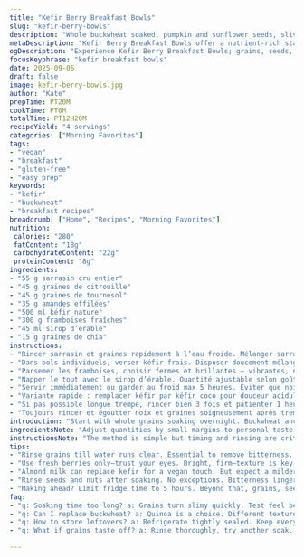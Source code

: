 ```yaml
---
title: "Kefir Berry Breakfast Bowls"
slug: "kefir-berry-bowls"
description: "Whole buckwheat soaked, pumpkin and sunflower seeds, slivered almonds. Swap raspberries for blueberries. Water than kefir soak. Maple syrup drizzle, chia seeds for crunch. Overnight chill for texture balance. Simple grain prep, no mush. Vegan twist with almond milk swap. Quick rinse technique prevents bitterness. Serve cold, vibrant layering. Essential soak for digestibility. Tactile: kernels soft yet intact. Visual: berries juicy, syrup glossy. Rustic, nourishing, straightforward fuel."
metaDescription: "Kefir Berry Breakfast Bowls offer a nutrient-rich start with grains and seeds. Vibrant flavors balance health and satisfaction for any morning."
ogDescription: "Experience Kefir Berry Breakfast Bowls; grains, seeds, and juicy berries. Energizing tastes meet healthy living in one colorful bowl."
focusKeyphrase: "kefir breakfast bowls"
date: 2025-09-06
draft: false
image: kefir-berry-bowls.jpg
author: "Kate"
prepTime: PT20M
cookTime: PT0M
totalTime: PT12H20M
recipeYield: "4 servings"
categories: ["Morning Favorites"]
tags:
- "vegan"
- "breakfast"
- "gluten-free"
- "easy prep"
keywords:
- "kefir"
- "buckwheat"
- "breakfast recipes"
breadcrumb: ["Home", "Recipes", "Morning Favorites"]
nutrition: 
 calories: "280"
 fatContent: "18g"
 carbohydrateContent: "22g"
 proteinContent: "8g"
ingredients:
- "55 g sarrasin cru entier"
- "45 g graines de citrouille"
- "45 g graines de tournesol"
- "35 g amandes effilées"
- "500 ml kéfir nature"
- "300 g framboises fraîches"
- "45 ml sirop d’érable"
- "15 g graines de chia"
instructions:
- "Rincer sarrasin et graines rapidement à l’eau froide. Mélanger sarrasin, citrouille, tournesol, amandes dans grand bol. Recouvrir d’eau froide 5 cm au-dessus. Nécessaire trempe froide minimum 10-12 heures, réfrigéré. Vérifier : grains doivent gonfler, pas ramollir en bouillie. Égoutter et rincer soigneusement. Éliminer eau trouble. "
- "Dans bols individuels, verser kéfir frais. Disposer doucement mélange précédemment trempé au centre, garder un peu d’eau rare pour humidifier sur les côtés si trop sec."
- "Parsemer les framboises, choisir fermes et brillantes — vibrantes, non molles. Ajouter graines de chia par-dessus, elles épaissiront au contact du kéfir."
- "Napper le tout avec le sirop d’érable. Quantité ajustable selon goût, sucre naturel, ne pas inonder. "
- "Servir immédiatement ou garder au froid max 5 heures. Éviter que noix ramollissent trop sous humidité. "
- "Variante rapide : remplacer kéfir par kéfir coco pour douceur acidulée. Ou substituer sarrasin par quinoa cru germé pour texture différente."
- "Si pas possible longue trempe, rincer bien 3 fois et patienter 1 heure eau tiède, attention au risque fermentation. Contrôler acidité avant usage."
- "Toujours rincer et égoutter noix et graines soigneusement après trempe. Améliore digestion et évite goût amer. "
introduction: "Start with whole grains soaking overnight. Buckwheat anchors this mix, but balance with seeds and nuts. Soaking leaches out bitterness, softens texture without turning into porridge mush. The crunch contrast with juicy fresh berries and smooth kefir creates layers in the mouth. Rinse, drain, and layer carefully. No long cooking, just patience for hydration. Maple syrup isn’t just sweetness; it adds amber glossy finish and subtle woody notes. Chia seeds pack in texture and hydrating gel. Opt for raspberries over blueberry this time—slightly tarter, better with maple. Swap kefir with coconut kefir or almond milk kefir for dairy-free twist. Watch your soaking time; too long, grains go slimy. Too short, toughness dominates. You’ll know by feel and look, not clock."
ingredientsNote: "Adjust quantities by small margins to personal taste or bulk prep. Buckwheat is hardy but not uniform size—some split, some whole kernels. Soaking is non-negotiable for digestibility and flavor. Use fresh seeds and nuts, stale ones kill texture and add rancid notes. Pumpkin seeds can be replaced by hemp or flax seeds if needed, but texture changes. Raspberries bring acidity; blueberries mellow it, choose based on mood. If no kefir on hand, plain yogurt (not sweetened) works; expect thicker texture and more tang. Maple syrup is not overdone here, but you can sub honey or agave. Chia seeds are last-minute for crunch and body; optional but recommended. Keep refrigeration strict during soak to limit fermentation. "
instructionsNote: "The method is simple but timing and rinsing are critical. Shake off excess water, never use soaking liquid as it contains tannins and bitterness. Layer carefully: kefir first, then grains gently to avoid clumping. The berries should be firm, not overripe or they'll break down quickly. Drizzle syrup evenly to avoid concentrated sweet spots. Chia seeds sprinkled at end react quickly with moisture—serve soon after assembling. If making ahead beyond 5 hours, expect texture changes and possible softening of seeds and nuts—plan accordingly. For faster prep, soak grains in cold water 15 minutes, then rinse and soak 1 hour in warm water minimum. Taste test before assembling to catch off-flavors or textural issues stemming from inadequate soak. These bowls work best cold, room temp reduces tang, heat kills probiotics. Keep refrigerated until serving. Always rinse nuts and seeds after soak to minimize bitterness and improve freshness. The visual cues—plump grains, shiny berries, syrup sheen—signal readiness better than clocks."
tips:
- "Rinse grains till water runs clear. Essential to remove bitterness. Soak sarrasin overnight—texture soft yet firm. Strain all seeds. Don’t skip on rinsing."
- "Use fresh berries only—trust your eyes. Bright, firm—texture is key. Raspberries pack tang; blueberries bring mild sweetness. Choose based on the mood."
- "Almond milk can replace kefir for a vegan touch. But expect a milder flavor. Check consistency, adjust syrup for sweetness. Balance is key."
- "Rinse seeds and nuts after soaking. No exceptions. Bitterness lingers if not rinsed well. Play around with different seeds based on preference."
- "Making ahead? Limit fridge time to 5 hours. Beyond that, grains, seeds soften more. Not desirable. Fresh textures are what you want."
faq:
- "q: Soaking time too long? a: Grains turn slimy quickly. Test feel before assembling. Texture must stay intact for crunch."
- "q: Can I replace buckwheat? a: Quinoa is a choice. Different texture, very nutritious. Check for doneness; cooking methods vary."
- "q: How to store leftovers? a: Refrigerate tightly sealed. Keep everything cold. Use within a day. Beware soft textures after mixing."
- "q: What if grains taste off? a: Rinse thoroughly, try another soak. Freshness matters—don’t use stale nuts. Adjust soaking time."

---
```

